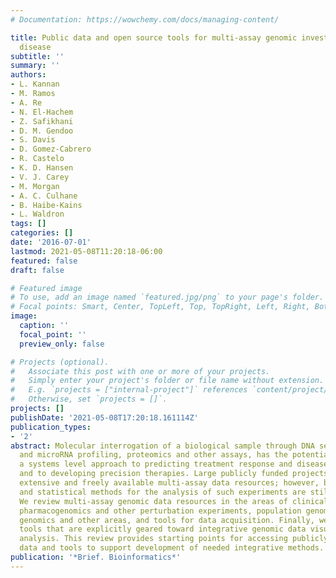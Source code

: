 ```yaml
---
# Documentation: https://wowchemy.com/docs/managing-content/

title: Public data and open source tools for multi-assay genomic investigation of
  disease
subtitle: ''
summary: ''
authors:
- L. Kannan
- M. Ramos
- A. Re
- N. El-Hachem
- Z. Safikhani
- D. M. Gendoo
- S. Davis
- D. Gomez-Cabrero
- R. Castelo
- K. D. Hansen
- V. J. Carey
- M. Morgan
- A. C. Culhane
- B. Haibe-Kains
- L. Waldron
tags: []
categories: []
date: '2016-07-01'
lastmod: 2021-05-08T11:20:18-06:00
featured: false
draft: false

# Featured image
# To use, add an image named `featured.jpg/png` to your page's folder.
# Focal points: Smart, Center, TopLeft, Top, TopRight, Left, Right, BottomLeft, Bottom, BottomRight.
image:
  caption: ''
  focal_point: ''
  preview_only: false

# Projects (optional).
#   Associate this post with one or more of your projects.
#   Simply enter your project's folder or file name without extension.
#   E.g. `projects = ["internal-project"]` references `content/project/deep-learning/index.md`.
#   Otherwise, set `projects = []`.
projects: []
publishDate: '2021-05-08T17:20:18.161114Z'
publication_types:
- '2'
abstract: Molecular interrogation of a biological sample through DNA sequencing, RNA
  and microRNA profiling, proteomics and other assays, has the potential to provide
  a systems level approach to predicting treatment response and disease progression,
  and to developing precision therapies. Large publicly funded projects have generated
  extensive and freely available multi-assay data resources; however, bioinformatic
  and statistical methods for the analysis of such experiments are still nascent.
  We review multi-assay genomic data resources in the areas of clinical oncology,
  pharmacogenomics and other perturbation experiments, population genomics and regulatory
  genomics and other areas, and tools for data acquisition. Finally, we review bioinformatic
  tools that are explicitly geared toward integrative genomic data visualization and
  analysis. This review provides starting points for accessing publicly available
  data and tools to support development of needed integrative methods.
publication: '*Brief. Bioinformatics*'
---
```

